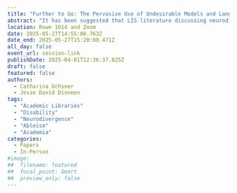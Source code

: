 ```yaml
---
title: "Further to Go: The Pervasive Use of Undesirable Models and Language in Research on Neurodivergence in Academic Libraries"
abstract: "It has been suggested that LIS literature discussing neurodivergence uses undesirable models of disability and undesirable language despite growing advocacy for alternatives. We examine the models and language used in 44 works on neurodivergence and academic libraries and find that 95% of those works use undesirable language like patronising, person-first, and medicalised/deficit-focused language. The medical model is never explicitly used, but numerous works with no explicit model use medicalised/deficit-focused language. Although no works use explicitly ableist language, undesirable language is present even in works using the social model of disability. Recommendations for future research and practice are provided."
location: Rowe 1014 and Zoom
date: 2025-05-27T14:55:00.763Z
date_end: 2025-05-27T15:20:00.471Z
all_day: false
event_url: session-link
publishDate: 2025-04-01T12:36:37.825Z
draft: false
featured: false
authors:
  - Catharina Ochsner
  - Jesse David Dinneen
tags:
  - "Academic Libraries"
  - "Disability" 
  - "Neurodivergence" 
  - "Ableism" 
  - "Academia"
categories:
  - Papers
  - In-Person
#image:
##  filename: featured
##  focal_point: Smart
##  preview_only: false
---
```

